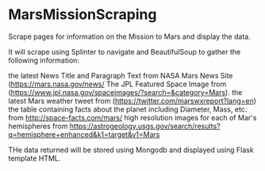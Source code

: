 # MarsMissionScraping
Scrape pages for information on the Mission to Mars and display the data.

It will scrape using Splinter to navigate and BeautifulSoup to gather the following information:

the latest News Title and Paragraph Text from NASA Mars News Site (https://mars.nasa.gov/news/
The JPL Featured Space Image from (https://www.jpl.nasa.gov/spaceimages/?search=&category=Mars).
the latest Mars weather tweet from (https://twitter.com/marswxreport?lang=en)
the table containing facts about the planet including Diameter, Mass, etc. from http://space-facts.com/mars/
high resolution images for each of Mar's hemispheres from https://astrogeology.usgs.gov/search/results?q=hemisphere+enhanced&k1=target&v1=Mars


THe data returned will be stored using Mongodb and displayed using Flask template HTML. 

